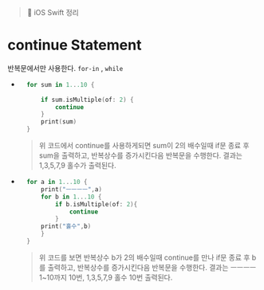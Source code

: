 > 📝 iOS Swift 정리

# continue Statement

반복문에서만 사용한다. `for-in` , `while`

- ```swift 
    for sum in 1...10 {
        
        if sum.isMultiple(of: 2) {
            continue
        }
        print(sum)
    }
    ``` 
    > 위 코드에서 continue를 사용하게되면 sum이 2의 배수일때 if문 종료 후 sum을 출력하고, 반복상수를 증가시킨다음 반복문을 수행한다. 결과는 1,3,5,7,9 홀수가 출력된다.
    
- ```swift
    for a in 1...10 {
        print("ㅡㅡㅡㅡ",a)
        for b in 1...10 {
            if b.isMultiple(of: 2){
                continue
            }
        print("홀수",b)
        }
    }
    ```
    > 위 코드를 보면 반복상수 b가 2의 배수일때 continue를 만나 if문 종료 후 b를 출력하고, 반복상수를 증가시킨다음 반복문을 수행한다. 결과는 ㅡㅡㅡㅡ 1~10까지 10번, 1,3,5,7,9 홀수 10번 출력된다.
    
